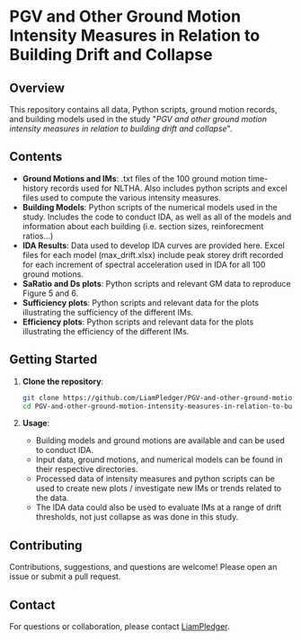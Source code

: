 # PGV and Other Ground Motion Intensity Measures in Relation to Building Drift and Collapse

## Overview

This repository contains all data, Python scripts, ground motion records, and building models used in the study "_PGV and other ground motion intensity measures in relation to building drift and collapse_". 
## Contents


- **Ground Motions and IMs**: .txt files of the 100 ground motion time-history records used for NLTHA. Also includes python scripts and excel files used to compute the various intensity measures.
- **Building Models**: Python scripts of the numerical models used in the study. Includes the code to conduct IDA, as well as all of the models and information about each building (i.e. section sizes, reinforecment ratios...)
- **IDA Results**: Data used to develop IDA curves are provided here. Excel files for each model (max_drift.xlsx) include peak storey drift recorded for each increment of spectral acceleration used in IDA for all 100 ground motions. 
- **SaRatio and Ds plots**: Python scripts and relevant GM data to reproduce Figure 5 and 6.
- **Sufficiency plots**: Python scripts and relevant data for the plots illustrating the sufficiency of the different IMs.
- **Efficiency plots**: Python scripts and relevant data for the plots illustrating the efficiency of the different IMs.


## Getting Started

1. **Clone the repository**:
   ```bash
   git clone https://github.com/LiamPledger/PGV-and-other-ground-motion-intensity-measures-in-relation-to-building-drift-and-collapse.git
   cd PGV-and-other-ground-motion-intensity-measures-in-relation-to-building-drift-and-collapse
   ```
   
2. **Usage**:
   - Building models and ground motions are available and can be used to conduct IDA.
   - Input data, ground motions, and numerical models can be found in their respective directories.
   - Processed data of intensity measures and python scripts can be used to create new plots / investigate new IMs or trends related to the data.
   - The IDA data could also be used to evaluate IMs at a range of drift thresholds, not just collapse as was done in this study.

## Contributing

Contributions, suggestions, and questions are welcome! Please open an issue or submit a pull request.

## Contact

For questions or collaboration, please contact [LiamPledger](https://github.com/LiamPledger).

